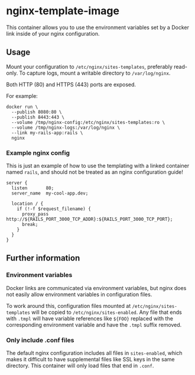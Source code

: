 # nginx-template-image

This container allows you to use the environment variables set by a
Docker link inside of your nginx configuration.

## Usage

Mount your configuration to `/etc/nginx/sites-templates`, preferably
read-only. To capture logs, mount a writable directory to
`/var/log/nginx`.

Both HTTP (80) and HTTPS (443) ports are exposed.

For example:

```
docker run \
  --publish 8080:80 \
  --publish 8443:443 \
  --volume /tmp/nginx-config:/etc/nginx/sites-templates:ro \
  --volume /tmp/nginx-logs:/var/log/nginx \
  --link my-rails-app:rails \
  nginx
```

### Example nginx config

This is just an example of how to use the templating with a linked
container named `rails`, and should not be treated as an nginx
configuration guide!

```
server {
  listen       80;
  server_name  my-cool-app.dev;

  location / {
    if (!-f $request_filename) {
      proxy_pass   http://${RAILS_PORT_3000_TCP_ADDR}:${RAILS_PORT_3000_TCP_PORT};
      break;
    }
  }
}
```

## Further information

### Environment variables

Docker links are communicated via environment variables, but nginx
does not easily allow environment variables in configuration files.

To work around this, configuration files mounted at
`/etc/nginx/sites-templates` will be copied to
`/etc/nginx/sites-enabled`. Any file that ends with `.tmpl` will have
variable references like `${FOO}` replaced with the corresponding
environment variable and have the `.tmpl` suffix removed.

### Only include .conf files

The default nginx configuration includes all files in `sites-enabled`,
which makes it difficult to have supplemental files like SSL keys in
the same directory. This container will only load files that end in
`.conf`.
